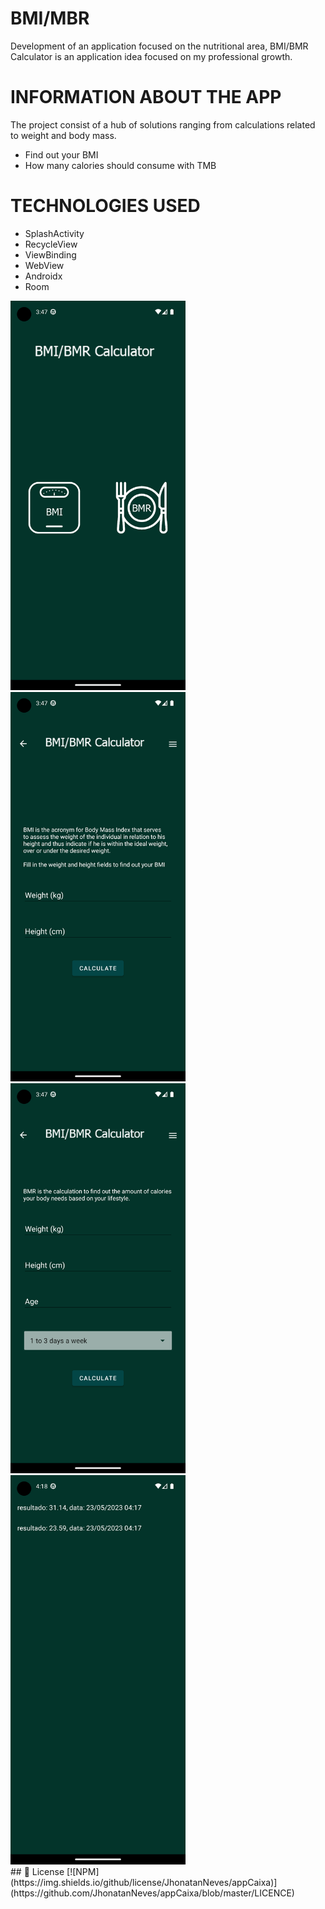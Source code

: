 # BMI/MBR
Development of an application focused on the nutritional area, BMI/BMR Calculator is an application idea focused on my professional growth.

# INFORMATION ABOUT THE APP
The project consist of a hub of solutions ranging from calculations related to weight and body mass.

- Find out your BMI
- How many calories should consume with TMB


# TECHNOLOGIES USED
- SplashActivity
- RecycleView
- ViewBinding
- WebView
- Androidx
- Room

<div aling="light">
<img src="https://github.com/JhonatanNeves/appFitness/blob/master/app/src/main/res/drawable/bc_1.png" width="280px">
 <img src="https://github.com/JhonatanNeves/appFitness/blob/master/app/src/main/res/drawable/img_2.png" width="280px">
 </div>

<div aling="light">
<img src="https://github.com/JhonatanNeves/appFitness/blob/master/app/src/main/res/drawable/img_3.png" width="280px">
 <img src="https://github.com/JhonatanNeves/appFitness/blob/master/app/src/main/res/drawable/img_4.png" width="280px">
</div>
## 📜 License
[![NPM](https://img.shields.io/github/license/JhonatanNeves/appCaixa)](https://github.com/JhonatanNeves/appCaixa/blob/master/LICENCE)

